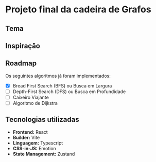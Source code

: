 # Projeto final da cadeira de Grafos

## Tema

## Inspiração

## Roadmap

Os seguintes algoritmos já foram implementados:

- [x] Bread First Search (BFS) ou Busca em Largura
- [ ] Depth-First Search (DFS) ou Busca em Profundidade
- [ ] Caixeiro Viajante
- [ ] Algoritmo de Dijkstra

## Tecnologias utilizadas

- **Frontend:** React
- **Builder:** Vite
- **Linguagem:** Typescript
- **CSS-in-JS:** Emotion
- **State Management:** Zustand
